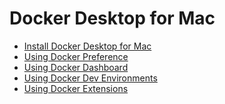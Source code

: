 # Docker Desktop for Mac


- [Install Docker Desktop for Mac](https://github.com/collabnix/dockerlabs/blob/master/workshop/dockerdesktop/mac/install/README.md)
- [Using Docker Preference](https://github.com/collabnix/dockerlabs/blob/master/workshop/dockerdesktop/mac/preference/README.md)
- [Using Docker Dashboard](https://github.com/collabnix/dockerlabs/blob/master/workshop/dockerdesktop/mac/dashboard/README.md)
- [Using Docker Dev Environments](https://github.com/collabnix/dockerlabs/blob/master/workshop/dockerdesktop/mac/devenvironments/README.md)
- [Using Docker Extensions]() 
